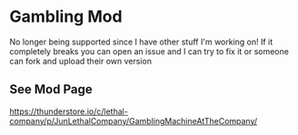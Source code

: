 # Gambling Mod

No longer being supported since I have other stuff I'm working on! If it completely breaks you can open an issue and I can try to fix it or someone can fork and upload their own version

## See Mod Page
https://thunderstore.io/c/lethal-company/p/JunLethalCompany/GamblingMachineAtTheCompany/
